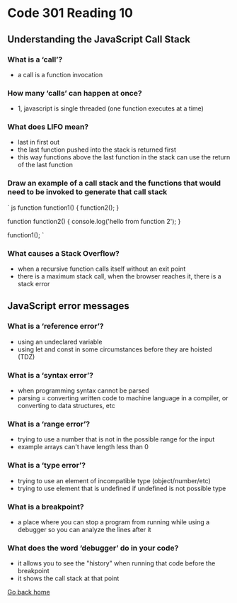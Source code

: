 # Code 301 Reading 10

## Understanding the JavaScript Call Stack

### What is a ‘call’?

- a call is a function invocation

### How many ‘calls’ can happen at once?

- 1, javascript is single threaded (one function executes at a time)

### What does LIFO mean?

- last in first out
- the last function pushed into the stack is returned first
- this way functions above the last function in the stack can use the return of the last function

### Draw an example of a call stack and the functions that would need to be invoked to generate that call stack

` js
function function1() {
  function2();
}

function function2() {
  console.log('hello from function 2');
}

function1();
`

### What causes a Stack Overflow?

- when a recursive function calls itself without an exit point
- there is a maximum stack call, when the browser reaches it, there is a stack error

## JavaScript error messages

### What is a ‘reference error’?

- using an undeclared variable
- using let and const in some circumstances before they are hoisted (TDZ)

### What is a ‘syntax error’?

- when programming syntax cannot be parsed
- parsing = converting written code to machine language in a compiler, or converting to data structures, etc

### What is a ‘range error’?

- trying to use a number that is not in the possible range for the input
- example arrays can't have length less than 0

### What is a ‘type error’?

- trying to use an element of incompatible type (object/number/etc)
- trying to use element that is undefined if undefined is not possible type

### What is a breakpoint?

- a place where you can stop a program from running while using a debugger so you can analyze the lines after it

### What does the word ‘debugger’ do in your code?

- it allows you to see the "history" when running that code before the breakpoint
- it shows the call stack at that point

[Go back home](/reading-notes/)
